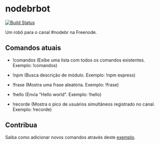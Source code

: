 # nodebrbot

[![Build Status](https://secure.travis-ci.org/zonetti/nodebrbot.png)](http://travis-ci.org/zonetti/nodebrbot)

Um robô para o canal #nodebr na Freenode.

## Comandos atuais

* !comandos (Exibe uma lista com todos os comandos existentes. Exemplo: !comandos)

* !npm (Busca descrição de módulo. Exemplo: !npm express)

* !frase (Mostra uma frase aleatória. Exemplo: !frase)

* !hello (Envia "Hello world". Exemplo: !hello)

* !recorde (Mostra o pico de usuários simultâneos registrado no canal. Exemplo: !recorde)

## Contribua

Saiba como adicionar novos comandos através deste [exemplo][exemplo].

[exemplo]: https://github.com/zonetti/nodebrbot/blob/master/src/commands/hello.js
